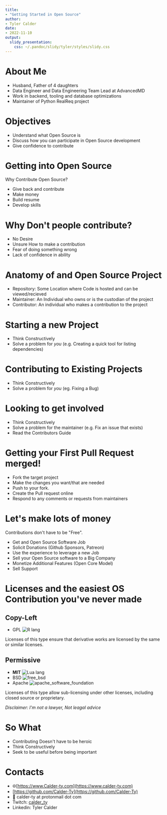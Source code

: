 ```yaml
---
title:
- "Getting Started in Open Source"
author:
- Tyler Calder
date:
- 2022-11-10
output:
  slidy_presentation:
    css: ~/.pandoc/slidy/tyler/styles/slidy.css
---
```


# About Me

- Husband, Father of 4 daughters
- Data Engineer and Data Engineering Team Lead at AdvancedMD
- Work in backend, tooling and database optimizations
- Maintainer of Python RealReq project

# Objectives

- Understand what Open Source is
- Discuss how you can participate in Open Source development
- Give confidence to contribute

# Getting into Open Source

Why Contribute Open Source?

- Give back and contribute
- Make money
- Build resume
- Develop skills

# Why Don't people contribute?

- No Desire
- Unsure How to make a contribution
- Fear of doing something wrong
- Lack of confidence in ability


# Anatomy of and Open Source Project

- Repository: Some Location where Code is hosted and can be viewed/recieved
- Maintainer: An Individual who owns or is the custodian of the project
- Contributor: An individual who makes a contribution to the project

# Starting a new Project

- Think Constructively
- Solve a problem for _you_ (e.g. Creating a quick tool for listing dependencies)


# Contributing to Existing Projects

- Think Constructively
- Solve a problem for _you_ (eg. Fixing a Bug)

# Looking to get involved

- Think Constructively
- Solve a problem for the maintainer (e.g. Fix an issue that exists)
- Read the Contributors Guide

# Getting your First Pull Request merged!

- Fork the target project
- Make the changes you want/that are needed
- Push to your fork.
- Create the Pull request online
- Respond to any comments or requests from maintainers

# Let's make lots of money

Contributions don't have to be "Free".

- Get and Open Source Software Job
- Solicit Donations (Github Sponsors, Patreon)
- Use the experience to leverage a new Job
- Sell your Open Source software to a Big Company
- Monetize Additional Features (Open Core Model)
- Sell Support

# Licenses and the easiest OS Contribution you've never made

## Copy-Left

- GPL ![R lang](https://www.tutorialgateway.org/wp-content/uploads/R-Programming-Language-Tutorial.png)

Licenses of this type ensure that derivative works are licensed by the same or similar licenses.

## Permissive

- **MIT** ![Lua lang](https://upload.wikimedia.org/wikipedia/commons/thumb/c/cf/Lua-Logo.svg/128px-Lua-Logo.svg.png)
- BSD ![free_bsd](https://upload.wikimedia.org/wikipedia/en/thumb/d/df/Freebsd_logo.svg/200px-Freebsd_logo.svg.png)
- Apache ![apache_software_foundation](https://upload.wikimedia.org/wikipedia/commons/thumb/a/a7/ASF_Logo.svg/220px-ASF_Logo.svg.png)

Licenses of this type allow sub-licensing under other licenses, including closed source or proprietary.

*Disclaimer: I'm not a lawyer, Not leagal advice*

# So What

- Contributing Doesn't have to be heroic
- Think Constructively
- Seek to be useful before being important

# Contacts

- 🌐[https://www.Calder-ty.com](https://www.calder-ty.com)
- <i class="devicon-github-original"></i> [https://github.com/Calder-Ty](https://github.com/Calder-Ty)
- 📧 calder-ty at protonmail dot com
- Twitch: [calder_ty](https://twitch.tv/calder_ty)
- Linkedin: Tyler Calder


